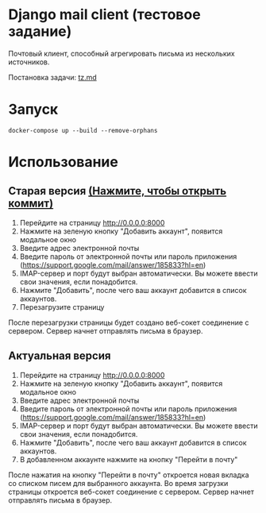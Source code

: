 # Django mail client (тестовое задание)

Почтовый клиент, способный агрегировать письма из нескольких источников.

Постановка задачи: [tz.md](tz.md)

# Запуск

`docker-compose up --build --remove-orphans`

# Использование 
## Старая версия [(Нажмите, чтобы открыть коммит)](https://github.com/raphaelgolubev/django-mail-client/tree/078b950f7214095e8421da7b4cd8d64bc74f2576)

1. Перейдите на страницу http://0.0.0.0:8000
2. Нажмите на зеленую кнопку "Добавить аккаунт", появится модальное окно
3. Введите адрес электронной почты
4. Введите пароль от электронной почты или пароль приложения (https://support.google.com/mail/answer/185833?hl=en)
5. IMAP-сервер и порт будут выбран автоматически. Вы можете ввести свои значения, если понадобится.
6. Нажмите "Добавить", после чего ваш аккаунт добавится в список аккаунтов.
7. Перезагрузите страницу

После перезагрузки страницы будет создано веб-сокет соединение с сервером. Сервер начнет отправлять письма в браузер.

## Актуальная версия

1. Перейдите на страницу http://0.0.0.0:8000
2. Нажмите на зеленую кнопку "Добавить аккаунт", появится модальное окно
3. Введите адрес электронной почты
4. Введите пароль от электронной почты или пароль приложения (https://support.google.com/mail/answer/185833?hl=en)
5. IMAP-сервер и порт будут выбран автоматически. Вы можете ввести свои значения, если понадобится.
6. Нажмите "Добавить", после чего ваш аккаунт добавится в список аккаунтов.
7. В добавленном аккаунте нажмите на кнопку "Перейти в почту"

После нажатия на кнопку "Перейти в почту" откроется новая вкладка со списком писем для выбранного аккаунта. 
Во время загрузки страницы откроется веб-сокет соединение с сервером. Сервер начнет отправлять письма в браузер.
